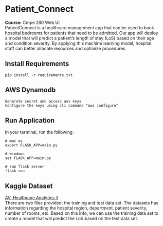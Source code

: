 # Patient_Connect 
**Course:** Cmpe 280 Web UI\
PatientConnect is a healthcare management app that can be used to book hospital bedrooms for patients that need to be admitted. Our app will deploy a model that will predict a patient’s length of stay (LoS) based on their age and condition severity. By applying this machine learning model, hospital staff can better allocate resources and optimize procedures.

## Install Requirements
```
pip install -r requirements.txt
```
## AWS Dynamodb
```
Generate secret and access aws keys
Configure the keys using cli command "aws configure"
```
## Run Application
In your terminal, run the following:
```
# mac os
export FLASK_APP=main.py

# windows
set FLASK_APP=main.py

# run flask server
flask run
```

## Kaggle Dataset
[AV: Healthcare Analytics II](https://www.kaggle.com/nehaprabhavalkar/av-healthcare-analytics-ii)\
There are two files provided: the training and test data set. The datasets has information regarding the hospital region, department, patient severity, number of rooms, etc. Based on this info, we can use the training data set to create a model that will predict the LoS based on the test data set.

